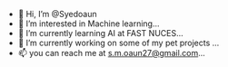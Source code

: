 - 👋 Hi, I’m @Syedoaun
- 👀 I’m interested in Machine learning...
- 🌱 I’m currently learning AI at FAST NUCES...
- 💞️ I’m currently working on some of my pet projects ...
- 📫 you can reach me at s.m.oaun27@gmail.com...

<!---
Syedoaun/Syedoaun is a ✨ special ✨ repository because its `README.md` (this file) appears on your GitHub profile.
You can click the Preview link to take a look at your changes.
--->
